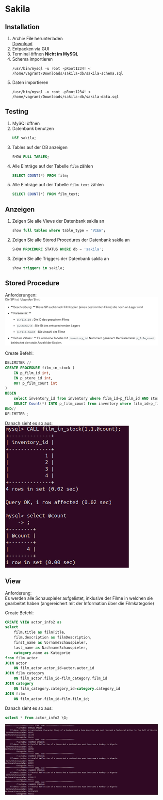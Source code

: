 # Sakila

## Installation
1. Archiv File herunterladen \
   [Download](https://downloads.mysql.com/docs/sakila-db.zip)
2. Entpacken via GUI
3. Terminal öffnen **Nicht im MySQL**
4. Schema importieren
   ```
   /usr/bin/mysql -u root -pRoot1234! < /home/vagrant/Downloads/sakila-db/sakila-schema.sql
   ```
5. Daten importieren
   ```
   /usr/bin/mysql -u root -pRoot1234! < /home/vagrant/Downloads/sakila-db/sakila-data.sql
   ```


## Testing
1. MySQl öffnen
2. Datenbank benutzen
   ```sql
   USE sakila;
   ```
3. Tables auf der DB anzeigen
   ```sql
   SHOW FULL TABLES;
   ```
4. Alle Einträge auf der Tabelle `film` zählen
   ```sql
   SELECT COUNT(*) FROM film;
   ```
5. Alle Einträge auf der Tabelle `film_text` zählen
   ```sql
   SELECT COUNT(*) FROM film_text;
   ```



## Anzeigen
1. Zeigen Sie alle Views der Datenbank sakila an
   ```sql
   show full tables where table_type = 'VIEW';
   ```
2. Zeigen Sie alle Stored Procedures der Datenbank sakila an
   ```sql
   SHOW PROCEDURE STATUS WHERE db = 'sakila';
   ```
3. Zeigen Sie alle Triggers der Datenbank sakila an
   ```sql
   show triggers in sakila;
   ```


## Stored Procedure
Anforderungen: \
![Anforderungen Sakila](../pictures/StoredProcedure/AnforderungenSakila.jpg)

Create Befehl:
```sql
DELIMITER //
CREATE PROCEDURE film_in_stock (
    IN p_film_id int,
    IN p_store_id int,
    OUT p_film_count int
) 
BEGIN 
    select inventory_id from inventory where film_id=p_film_id AND store_id=p_store_id; 
    SELECT Count(*) INTO p_film_count from inventory where film_id=p_film_id AND store_id=p_store_id; 
END//
DELIMITER ;
```

Danach sieht es so aus: \
![Ausgabe Sakila](../pictures/StoredProcedure/SakilaAusgabe.jpg)



## View
Anforderung: \
Es werden alle Schauspieler aufgelistet, inklusive der Filme in welchen sie gearbeitet haben (angereichert mit der Information über die Filmkategorie)

Create Befehl:
```sql
CREATE VIEW actor_info2 as 
select 
    film.title as filmTitle,
    film.description as filmDescription,
    first_name as VornameSchauspieler,
    last_name as NachnameSchauspieler,
    category.name as Kategorie
from film_actor 
JOIN actor 
    ON film_actor.actor_id=actor.actor_id 
JOIN film_category 
    ON film_actor.film_id=film_category.film_id 
JOIN category
    ON film_category.category_id=category.category_id 
JOIN film 
    ON film_actor.film_id=film.film_id;
```

Danach sieht es so aus:
```sql
select * from actor_info2 \G;
```
![Ausgabe Sakila View](../pictures/Views/AusgabeSakila.jpg)